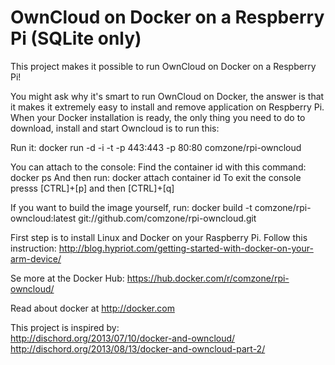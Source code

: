 # OwnCloud on Docker on a Respberry Pi (SQLite only)

This project makes it possible to run OwnCloud on Docker on a Respberry Pi!

You might ask why it's smart to run OwnCloud on Docker, the answer is that it makes it extremely easy to install and remove application on Respberry Pi. When your Docker installation is ready, the only thing you need to do to download, install and start Owncloud is to run this:

Run it: docker run -d -i -t -p 443:443 -p 80:80 comzone/rpi-owncloud

You can attach to the console:
Find the container id with this command: docker ps 
And then run: docker attach container id 
To exit the console presss [CTRL]+[p] and then [CTRL]+[q]

If you want to build the image yourself, run: docker build -t comzone/rpi-owncloud:latest git://github.com/comzone/rpi-owncloud.git

First step is to install Linux and Docker on your Raspberry Pi. Follow this instruction:
http://blog.hypriot.com/getting-started-with-docker-on-your-arm-device/

Se more at the Docker Hub: https://hub.docker.com/r/comzone/rpi-owncloud/

Read about docker at http://docker.com

This project is inspired by:  
http://dischord.org/2013/07/10/docker-and-owncloud/
http://dischord.org/2013/08/13/docker-and-owncloud-part-2/
